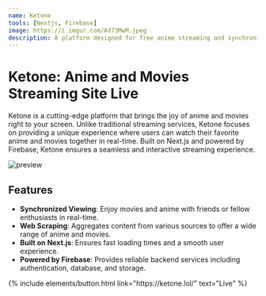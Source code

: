 ```yaml
---
name: Ketone
tools: [Nextjs, Firebase]
image: https://i.imgur.com/Ad73MwM.jpeg
description: A platform designed for free anime streaming and synchronized movie viewing sessions, leveraging web scraping to aggregate content.
---
```


# Ketone: Anime and Movies Streaming Site Live

Ketone is a cutting-edge platform that brings the joy of anime and movies right to your screen. Unlike traditional streaming services, Ketone focuses on providing a unique experience where users can watch their favorite anime and movies together in real-time. Built on Next.js and powered by Firebase, Ketone ensures a seamless and interactive streaming experience.

![preview](https://i.imgur.com/2xxMg64.png)

## Features

-   **Synchronized Viewing**: Enjoy movies and anime with friends or fellow enthusiasts in real-time.
-   **Web Scraping**: Aggregates content from various sources to offer a wide range of anime and movies.
-   **Built on Next.js**: Ensures fast loading times and a smooth user experience.
-   **Powered by Firebase**: Provides reliable backend services including authentication, database, and storage.

<p class="text-center">
{% include elements/button.html link="https://ketone.lol/" text="Live" %}
</p>
